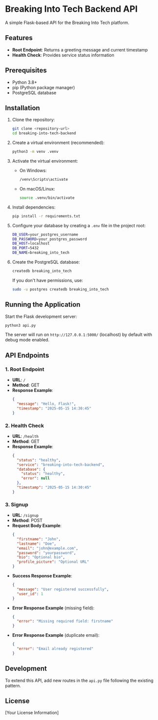# Breaking Into Tech Backend API

A simple Flask-based API for the Breaking Into Tech platform.

## Features

- **Root Endpoint**: Returns a greeting message and current timestamp
- **Health Check**: Provides service status information

## Prerequisites

- Python 3.8+
- pip (Python package manager)
- PostgreSQL database

## Installation

1. Clone the repository:
   ```bash
   git clone <repository-url>
   cd breaking-into-tech-backend
   ```

2. Create a virtual environment (recommended):
   ```bash
   python3 -m venv .venv
   ```

3. Activate the virtual environment:
   - On Windows:
     ```bash
     /venv\Scripts\activate
     ```
   - On macOS/Linux:
     ```bash
     source .venv/bin/activate
     ```

4. Install dependencies:
   ```bash
   pip install -r requirements.txt
   ```

5. Configure your database by creating a `.env` file in the project root:
   ```bash
   DB_USER=your_postgres_username
   DB_PASSWORD=your_postgres_password
   DB_HOST=localhost
   DB_PORT=5432
   DB_NAME=breaking_into_tech
   ```

6. Create the PostgreSQL database:
   ```bash
   createdb breaking_into_tech
   ```
   If you don't have permissions, use:
   ```bash
   sudo -u postgres createdb breaking_into_tech
   ```

## Running the Application

Start the Flask development server:
```bash
python3 api.py
```

The server will run on `http://127.0.0.1:5000/` (localhost) by default with debug mode enabled.

## API Endpoints

### 1. Root Endpoint

- **URL**: `/`
- **Method**: GET
- **Response Example**:
  ```json
  {
    "message": "Hello, Flask!",
    "timestamp": "2025-05-15 14:30:45"
  }
  ```

### 2. Health Check

- **URL**: `/health`
- **Method**: GET
- **Response Example**:
  ```json
  {
    "status": "healthy",
    "service": "breaking-into-tech-backend",
    "database": {
      "status": "healthy",
      "error": null
    },
    "timestamp": "2025-05-15 14:30:45"
  }
  ```

### 3. Signup

- **URL**: `/signup`
- **Method**: POST
- **Request Body Example**:
  ```json
  {
    "firstname": "John",
    "lastname": "Doe",
    "email": "john@example.com",
    "password": "yourpassword",
    "bio": "Optional bio",
    "profile_picture": "Optional URL"
  }
  ```
- **Success Response Example**:
  ```json
  {
    "message": "User registered successfully",
    "user_id": 1
  }
  ```
- **Error Response Example** (missing field):
  ```json
  {
    "error": "Missing required field: firstname"
  }
  ```
- **Error Response Example** (duplicate email):
  ```json
  {
    "error": "Email already registered"
  }
  ```

## Development

To extend this API, add new routes in the `api.py` file following the existing pattern.

## License

[Your License Information]